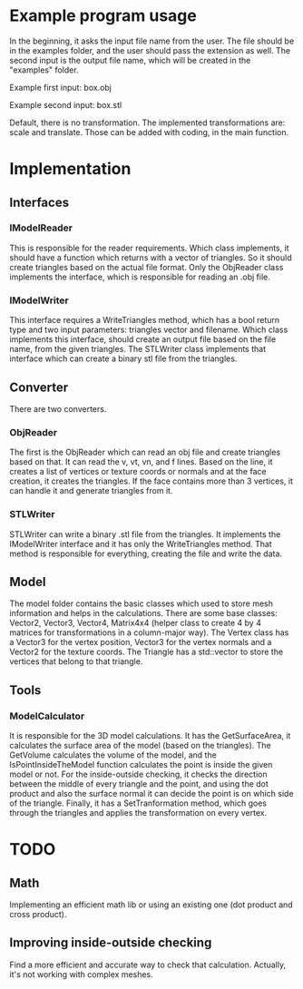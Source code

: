 # Example program usage
In the beginning, it asks the input file name from the user. The file should be in the examples folder, and the user should pass the extension as well.
The second input is the output file name, which will be created in the "examples" folder.

Example first input: box.obj

Example second input: box.stl

Default, there is no transformation. The implemented transformations are: scale and translate. Those can be added with coding, in the main function.


# Implementation
## Interfaces
### IModelReader
This is responsible for the reader requirements. Which class implements, it should have a function which returns with a vector of triangles. So it should create triangles based on the actual file format.
Only the ObjReader class implements the interface, which is responsible for reading an .obj file.

### IModelWriter
This interface requires a WriteTriangles method, which has a bool return type and two input parameters: triangles vector and filename.
Which class implements this interface, should create an output file based on the file name, from the given triangles.
The STLWriter class implements that interface which can create a binary stl file from the triangles.


## Converter
There are two converters. 
### ObjReader
The first is the ObjReader which can read an obj file and create triangles based on that.
It can read the v, vt, vn, and f lines. Based on the line, it creates a list of vertices or texture coords or normals and at the face creation, it creates the triangles.
If the face contains more than 3 vertices, it can handle it and generate triangles from it.

### STLWriter
STLWriter can write a binary .stl file from the triangles. It implements the IModelWriter interface and it has only the WriteTriangles method.
That method is responsible for everything, creating the file and write the data.

## Model
The model folder contains the basic classes which used to store mesh information and helps in the calculations.
There are some base classes: Vector2, Vector3, Vector4, Matrix4x4 (helper class to create 4 by 4 matrices for transformations in a column-major way).
The Vertex class has a Vector3 for the vertex position, Vector3 for the vertex normals and a Vector2 for the texture coords.
The Triangle has a std::vector to store the vertices that belong to that triangle. 

## Tools
### ModelCalculator
It is responsible for the 3D model calculations. It has the GetSurfaceArea, it calculates the surface area of the model (based on the triangles).
The GetVolume calculates the volume of the model, and the IsPointInsideTheModel function calculates the point is inside the given model or not.
For the inside-outside checking, it checks the direction between the middle of every triangle and the point, and using the dot product and also the surface normal it can decide the point is on which side of the triangle.
Finally, it has a SetTranformation method, which goes through the triangles and applies the transformation on every vertex.



# TODO
## Math
Implementing an efficient math lib or using an existing one (dot product and cross product).

## Improving inside-outside checking
Find a more efficient and accurate way to check that calculation. Actually, it's not working with complex meshes.


